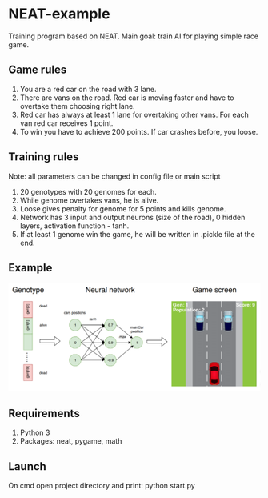 # NEAT-example

Training program based on NEAT. Main goal: train AI for playing simple race game.

## Game rules

1. You are a red car on the road with 3 lane.
2. There are vans on the road. Red car is moving faster and have to overtake them choosing right lane.
3. Red car has always at least 1 lane for overtaking other vans. For each van red car receives 1 point.
4. To win you have to achieve 200 points. If car crashes before, you loose.

## Training rules

Note: all parameters can be changed in config file or main script

1. 20 genotypes with 20 genomes for each.
2. While genome overtakes vans, he is alive.
3. Loose gives penalty for genome for 5 points and kills genome.
4. Network has 3 input and output neurons (size of the road), 0 hidden layers, activation function - tanh.
5. If at least 1 genome win the game, he will be written in .pickle file at the end.

## Example

![alt text](./screenshots/explain.png)

## Requirements

1. Python 3
2. Packages: neat, pygame, math

## Launch

On cmd open project directory and print: python start.py